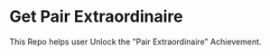 # Get Pair Extraordinaire

This Repo helps user Unlock the "Pair Extraordinaire" Achievement.


<!-- readme: contributors -start -->
<!-- readme: contributors -end -->
